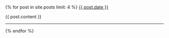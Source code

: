 {% for post in site.posts limit: 4  %}
<a href="{{ post.url }}">{{ post.date }}</a>

{{ post.content }}
<hr />
{% endfor %}